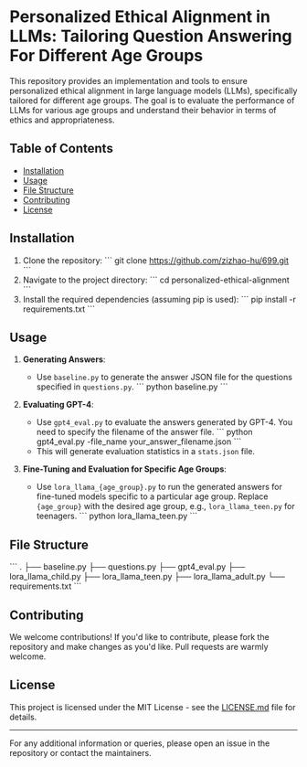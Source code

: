# Personalized Ethical Alignment in LLMs: Tailoring Question Answering For Different Age Groups

This repository provides an implementation and tools to ensure personalized ethical alignment in large language models (LLMs), specifically tailored for different age groups. The goal is to evaluate the performance of LLMs for various age groups and understand their behavior in terms of ethics and appropriateness.

## Table of Contents

- [Installation](#installation)
- [Usage](#usage)
- [File Structure](#file-structure)
- [Contributing](#contributing)
- [License](#license)

## Installation

1. Clone the repository:
\```
git clone https://github.com/zizhao-hu/699.git
\```
2. Navigate to the project directory:
\```
cd personalized-ethical-alignment
\```
3. Install the required dependencies (assuming pip is used):
\```
pip install -r requirements.txt
\```

## Usage

1. **Generating Answers**:
   - Use `baseline.py` to generate the answer JSON file for the questions specified in `questions.py`.
     \```
     python baseline.py
     \```

2. **Evaluating GPT-4**:
   - Use `gpt4_eval.py` to evaluate the answers generated by GPT-4. You need to specify the filename of the answer file.
     \```
     python gpt4_eval.py -file_name your_answer_filename.json
     \```
   - This will generate evaluation statistics in a `stats.json` file.

3. **Fine-Tuning and Evaluation for Specific Age Groups**:
   - Use `lora_llama_{age_group}.py` to run the generated answers for fine-tuned models specific to a particular age group. Replace `{age_group}` with the desired age group, e.g., `lora_llama_teen.py` for teenagers.
     \```
     python lora_llama_teen.py
     \```

## File Structure

\```
.
├── baseline.py
├── questions.py
├── gpt4_eval.py
├── lora_llama_child.py
├── lora_llama_teen.py
├── lora_llama_adult.py
└── requirements.txt
\```

## Contributing

We welcome contributions! If you'd like to contribute, please fork the repository and make changes as you'd like. Pull requests are warmly welcome.

## License

This project is licensed under the MIT License - see the [LICENSE.md](LICENSE.md) file for details.

---

For any additional information or queries, please open an issue in the repository or contact the maintainers.
